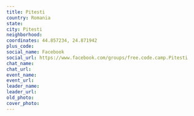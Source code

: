 ```yaml
---
title: Pitesti
country: Romania
state: 
city: Pitesti
neighborhood: 
coordinates: 44.857234, 24.871942
plus_code:
social_name: Facebook
social_url: https://www.facebook.com/groups/free.code.camp.Pitesti
chat_name:
chat_url:
event_name:
event_url:
leader_name:
leader_url:
old_photo: 
cover_photo:
---
```

